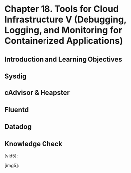 # Chapter 18. Tools for Cloud Infrastructure V (Debugging, Logging, and Monitoring for Containerized Applications)

## Introduction and Learning Objectives




## Sysdig




## cAdvisor & Heapster




## Fluentd




## Datadog




## Knowledge Check





[vid1]: 
[vid2]: 
[vid3]: 
[vid4]: 
[vid5]: 

[img1]: 
[img2]: 
[img3]: 
[img4]: 
[img5]: 


